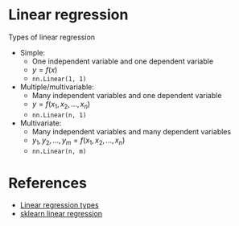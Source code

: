 # Linear regression

Types of linear regression
* Simple:
    * One independent variable and one dependent variable
    * $y = f(x)$
    * `nn.Linear(1, 1)`
* Multiple/multivariable:
    * Many independent variables and one dependent variable
    * $y = f(x_1, x_2, ..., x_n)$
    * `nn.Linear(n, 1)`
* Multivariate:
    * Many independent variables and many dependent variables
    * $y_1, y_2, ..., y_m = f(x_1, x_2, ..., x_n)$
    * `nn.Linear(n, m)`


# References
* [Linear regression types](https://stats.stackexchange.com/questions/2358/explain-the-difference-between-multiple-regression-and-multivariate-regression)
* [sklearn linear regression](https://scikit-learn.org/stable/modules/generated/sklearn.linear_model.LinearRegression.html)
